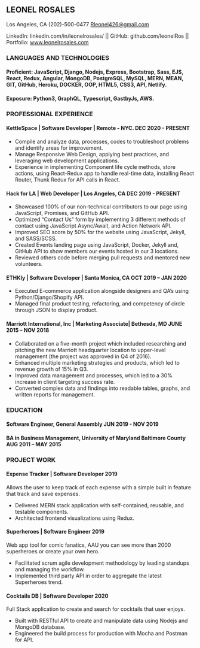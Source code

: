 ## LEONEL ROSALES    	
Los Angeles, CA
(202)-500-0477
Rleonel426@gmail.com

LinkedIn: linkedin.com/in/leonelrosales/ || GitHub: github.com/leonelRos || Portfolio: www.leonelrosales.com

### LANGUAGES AND TECHNOLOGIES

#### Proficient: JavaScript, Django, Nodejs, Express, Bootstrap, Sass, EJS, React, Redux, Angular, MongoDB, PostgreSQL, MySQL, MERN, MEAN, GIT, GitHub, Heroku, DOCKER, OOP, HTML5, CSS3, API, Netlify.
#### Exposure: Python3, GraphQL, Typescript, GastbyJs, AWS.

### PROFESSIONAL EXPERIENCE

#### KettleSpace | Software Developer | Remote - NYC.                             DEC 2020 - PRESENT

- Compile and analyze data, processes, codes to troubleshoot problems and identify areas for improvement.
- Manage Responsive Web Design, applying best practices, and leveraging web development applications.
- Experience in implementing Component life cycle methods, store actions, using React-Redux app to handle real-time data, installing React Router, Thunk Redux     for API calls in React.

#### Hack for LA | Web Developer | Los Angeles, CA			                               DEC 2019 - PRESENT

- Showcased 100% of our non-technical contributors to our page using JavaScript, Promises, and GitHub API.
- Optimized “Contact Us” form by implementing 3 different methods of contact using JavaScript Async/Await, and Action Network API.
- Improved SEO score by 50% for the website using JavaScript, Jekyll, and SASS/SCSS.
- Created Events landing page using JavaScript, Docker, Jekyll and, GitHub API to show members our events hosted in our 3 locations.
- Reviewed others code before merging pull requests and mentored new volunteers.

#### ETHKly | Software Developer | Santa Monica, CA		                                 OCT 2019 – JAN 2020

-	Executed E-commerce application alongside designers and QA’s using Python/Django/Shopify API.
-	Managed final product testing, refactoring, and competency of circle through JSON to display product.

#### Marriott International, Inc | Marketing Associate| Bethesda, MD                               JUNE 2015 – NOV 2018

-	Collaborated on a five-month project which included researching and pitching the new Marriott headquarter location to upper-level management (the project was approved in Q4 of 2016).
-	Enhanced multiple marketing strategies and products, which led to revenue growth of 15% in Q3.
-	Improved data management and processes, which led to a 30% increase in client targeting success rate.
-	Converted complex data and findings into readable tables, graphs, and written reports for management.

### EDUCATION

#### Software Engineer, General Assembly 				                         	 JUN 2019 - NOV 2019
#### BA in Business Management, University of Maryland Baltimore County     		AUG 2011 – MAY 2015

### PROJECT WORK

#### Expense Tracker | Software Developer 							                      2019
 Allows the user to keep track of each expense with a simple built in feature that track and save expenses.
-	Delivered MERN stack application with self-contained, reusable, and testable components.
-	Architected frontend visualizations using Redux.

#### Superheroes | Software Engineer 							                            2019
Web app tool for comic fanatics, AAU you can see more than 2000 superheroes or create your own hero.
-	Facilitated scrum agile development methodology by leading standups and managing the workflow. 
-	Implemented third party API in order to aggregate the latest Superheroes trend.

#### Cocktails DB | Software Developer  							                        2020
Full Stack application to create and search for cocktails that user enjoys.
-	Built with RESTful API to create and manipulate data using Nodejs and MongoDB database.
-	Engineered the build process for production with Mocha and Postman for API.


